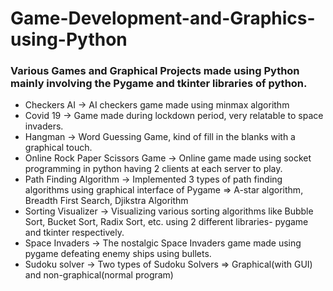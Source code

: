 # Game-Development-and-Graphics-using-Python
### Various Games and Graphical Projects made using Python mainly involving the Pygame and tkinter libraries of python.

- Checkers AI -> AI checkers game made using minmax algorithm
- Covid 19 -> Game made during lockdown period, very relatable to space invaders.
- Hangman -> Word Guessing Game, kind of fill in the blanks with a graphical touch.
- Online Rock Paper Scissors Game -> Online game made using socket programming in python having 2 clients at each server to play.
- Path Finding Algorithm -> Implemented 3 types of path finding algorithms using graphical interface of Pygame => A-star algorithm, Breadth First Search, Djikstra Algorithm
- Sorting Visualizer -> Visualizing various sorting algorithms like Bubble Sort, Bucket Sort, Radix Sort, etc. using 2 different libraries- pygame and tkinter respectively.
- Space Invaders -> The nostalgic Space Invaders game made using pygame defeating enemy ships using bullets.
- Sudoku solver -> Two types of Sudoku Solvers => Graphical(with GUI) and non-graphical(normal program)
